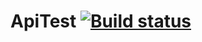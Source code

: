 # ApiTest [![Build status](https://ci.appveyor.com/api/projects/status/7jthtr02fdhwasgy/branch/main?svg=true)](https://ci.appveyor.com/project/IlyasValikov/apitest/branch/main)
